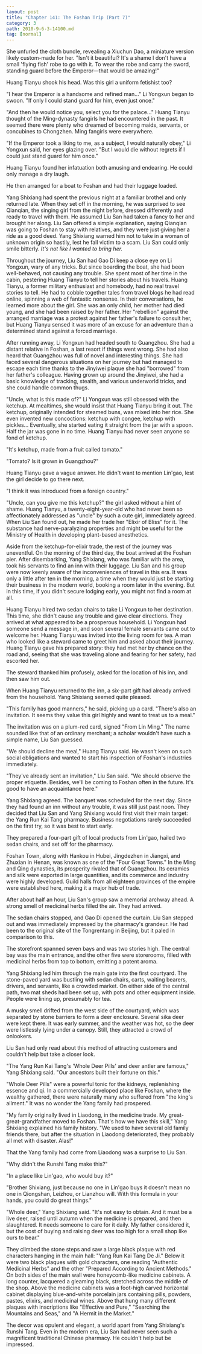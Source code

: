 ```yaml
---
layout: post
title: "Chapter 141: The Foshan Trip (Part 7)"
category: 3
path: 2010-9-6-3-14100.md
tag: [normal]
---
```


She unfurled the cloth bundle, revealing a Xiuchun Dao, a miniature version likely custom-made for her. "Isn't it beautiful? It's a shame I don't have a small 'flying fish' robe to go with it. To wear the robe and carry the sword, standing guard before the Emperor—that would be amazing!"

Huang Tianyu shook his head. Was this girl a uniform fetishist too?

"I hear the Emperor is a handsome and refined man..." Li Yongxun began to swoon. "If only I could stand guard for him, even just once."

"And then he would notice you, select you for the palace..." Huang Tianyu thought of the Ming-dynasty fangirls he had encountered in the past. It seemed there were plenty who dreamed of becoming maids, servants, or concubines to Chongzhen. Ming fangirls were everywhere.

"If the Emperor took a liking to me, as a subject, I would naturally obey," Li Yongxun said, her eyes glazing over. "But I would die without regrets if I could just stand guard for him once."

Huang Tianyu found her infatuation both amusing and endearing. He could only manage a dry laugh.

He then arranged for a boat to Foshan and had their luggage loaded.

Yang Shixiang had spent the previous night at a familiar brothel and only returned late. When they set off in the morning, he was surprised to see Qianqian, the singing girl from the night before, dressed differently and ready to travel with them. He assumed Liu San had taken a fancy to her and brought her along. Liu San offered a simple explanation, saying Qianqian was going to Foshan to stay with relatives, and they were just giving her a ride as a good deed. Yang Shixiang warned him not to take in a woman of unknown origin so hastily, lest he fall victim to a scam. Liu San could only smile bitterly. *It's not like I wanted to bring her.*

Throughout the journey, Liu San had Gao Di keep a close eye on Li Yongxun, wary of any tricks. But since boarding the boat, she had been well-behaved, not causing any trouble. She spent most of her time in the cabin, pestering Huang Tianyu to tell her stories about his travels. Huang Tianyu, a former military enthusiast and homebody, had no real travel stories to tell. He had to cobble together tales from travel blogs he had read online, spinning a web of fantastic nonsense. In their conversations, he learned more about the girl. She was an only child, her mother had died young, and she had been raised by her father. Her "rebellion" against the arranged marriage was a protest against her father's failure to consult her, but Huang Tianyu sensed it was more of an excuse for an adventure than a determined stand against a forced marriage.

After running away, Li Yongxun had headed south to Guangzhou. She had a distant relative in Foshan, a last resort if things went wrong. She had also heard that Guangzhou was full of novel and interesting things. She had faced several dangerous situations on her journey but had managed to escape each time thanks to the Jinyiwei plaque she had "borrowed" from her father's colleague. Having grown up around the Jinyiwei, she had a basic knowledge of tracking, stealth, and various underworld tricks, and she could handle common thugs.

"Uncle, what is this made of?" Li Yongxun was still obsessed with the ketchup. At mealtimes, she would insist that Huang Tianyu bring it out. The ketchup, originally intended for steamed buns, was mixed into her rice. She even invented new concoctions: ketchup with congee, ketchup with pickles... Eventually, she started eating it straight from the jar with a spoon. Half the jar was gone in no time. Huang Tianyu had never seen anyone so fond of ketchup.

"It's ketchup, made from a fruit called tomato."

"Tomato? Is it grown in Guangzhou?"

Huang Tianyu gave a vague answer. He didn't want to mention Lin'gao, lest the girl decide to go there next.

"I think it was introduced from a foreign country."

"Uncle, can you give me this ketchup?" the girl asked without a hint of shame. Huang Tianyu, a twenty-eight-year-old who had never been so affectionately addressed as "uncle" by such a cute girl, immediately agreed. When Liu San found out, he made her trade her "Elixir of Bliss" for it. The substance had nerve-paralyzing properties and might be useful for the Ministry of Health in developing plant-based anesthetics.

Aside from the ketchup-for-elixir trade, the rest of the journey was uneventful. On the morning of the third day, the boat arrived at the Foshan pier. After disembarking, Yang Shixiang, who was familiar with the area, took his servants to find an inn with their luggage. Liu San and his group were now keenly aware of the inconveniences of travel in this era. It was only a little after ten in the morning, a time when they would just be starting their business in the modern world, booking a room later in the evening. But in this time, if you didn't secure lodging early, you might not find a room at all.

Huang Tianyu hired two sedan chairs to take Li Yongxun to her destination. This time, she didn't cause any trouble and gave clear directions. They arrived at what appeared to be a prosperous household. Li Yongxun had someone send a message in, and soon several female servants came out to welcome her. Huang Tianyu was invited into the living room for tea. A man who looked like a steward came to greet him and asked about their journey. Huang Tianyu gave his prepared story: they had met her by chance on the road and, seeing that she was traveling alone and fearing for her safety, had escorted her.

The steward thanked him profusely, asked for the location of his inn, and then saw him out.

When Huang Tianyu returned to the inn, a six-part gift had already arrived from the household. Yang Shixiang seemed quite pleased.

"This family has good manners," he said, picking up a card. "There's also an invitation. It seems they value this girl highly and want to treat us to a meal."

The invitation was on a plum-red card, signed "From Lin Ming." The name sounded like that of an ordinary merchant; a scholar wouldn't have such a simple name, Liu San guessed.

"We should decline the meal," Huang Tianyu said. He wasn't keen on such social obligations and wanted to start his inspection of Foshan's industries immediately.

"They've already sent an invitation," Liu San said. "We should observe the proper etiquette. Besides, we'll be coming to Foshan often in the future. It's good to have an acquaintance here."

Yang Shixiang agreed. The banquet was scheduled for the next day. Since they had found an inn without any trouble, it was still just past noon. They decided that Liu San and Yang Shixiang would first visit their main target: the Yang Run Kai Tang pharmacy. Business negotiations rarely succeeded on the first try, so it was best to start early.

They prepared a four-part gift of local products from Lin'gao, hailed two sedan chairs, and set off for the pharmacy.

Foshan Town, along with Hankou in Hubei, Jingdezhen in Jiangxi, and Zhuxian in Henan, was known as one of the "Four Great Towns." In the Ming and Qing dynasties, its prosperity rivaled that of Guangzhou. Its ceramics and silk were exported in large quantities, and its commerce and industry were highly developed. Guild halls from all eighteen provinces of the empire were established here, making it a major hub of trade.

After about half an hour, Liu San's group saw a memorial archway ahead. A strong smell of medicinal herbs filled the air. They had arrived.

The sedan chairs stopped, and Gao Di opened the curtain. Liu San stepped out and was immediately impressed by the pharmacy's grandeur. He had been to the original site of the Tongrentang in Beijing, but it paled in comparison to this.

The storefront spanned seven bays and was two stories high. The central bay was the main entrance, and the other five were storerooms, filled with medicinal herbs from top to bottom, emitting a potent aroma.

Yang Shixiang led him through the main gate into the first courtyard. The stone-paved yard was bustling with sedan chairs, carts, waiting bearers, drivers, and servants, like a crowded market. On either side of the central path, two mat sheds had been set up, with pots and other equipment inside. People were lining up, presumably for tea.

A musky smell drifted from the west side of the courtyard, which was separated by stone barriers to form a deer enclosure. Several sika deer were kept there. It was early summer, and the weather was hot, so the deer were listlessly lying under a canopy. Still, they attracted a crowd of onlookers.

Liu San had only read about this method of attracting customers and couldn't help but take a closer look.

"The Yang Run Kai Tang's 'Whole Deer Pills' and deer antler are famous," Yang Shixiang said. "Our ancestors built their fortune on this."

"Whole Deer Pills" were a powerful tonic for the kidneys, replenishing essence and qi. In a commercially developed place like Foshan, where the wealthy gathered, there were naturally many who suffered from "the king's ailment." It was no wonder the Yang family had prospered.

"My family originally lived in Liaodong, in the medicine trade. My great-great-grandfather moved to Foshan. That's how we have this skill," Yang Shixiang explained his family history. "We used to have several old family friends there, but after the situation in Liaodong deteriorated, they probably all met with disaster. Alas!"

That the Yang family had come from Liaodong was a surprise to Liu San.

"Why didn't the Runshi Tang make this?"

"In a place like Lin'gao, who would buy it?"

"Brother Shixiang, just because no one in Lin'gao buys it doesn't mean no one in Qiongshan, Leizhou, or Lianzhou will. With this formula in your hands, you could do great things."

"Whole deer," Yang Shixiang said. "It's not easy to obtain. And it must be a live deer, raised until autumn when the medicine is prepared, and then slaughtered. It needs someone to care for it daily. My father considered it, but the cost of buying and raising deer was too high for a small shop like ours to bear."

They climbed the stone steps and saw a large black plaque with red characters hanging in the main hall: "Yang Run Kai Tang De Ji." Below it were two black plaques with gold characters, one reading "Authentic Medicinal Herbs" and the other "Prepared According to Ancient Methods." On both sides of the main wall were honeycomb-like medicine cabinets. A long counter, lacquered a gleaming black, stretched across the middle of the shop. Above the medicine cabinets was a foot-high carved horizontal cabinet displaying blue-and-white porcelain jars containing pills, powders, pastes, elixirs, and medicinal wines. Above that hung many different plaques with inscriptions like "Effective and Pure," "Searching the Mountains and Seas," and "A Hermit in the Market."

The decor was opulent and elegant, a world apart from Yang Shixiang's Runshi Tang. Even in the modern era, Liu San had never seen such a magnificent traditional Chinese pharmacy. He couldn't help but be impressed.
